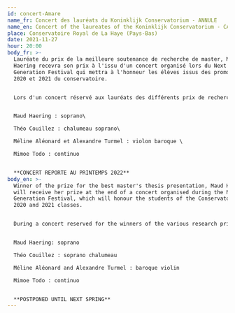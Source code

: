 ```yaml
---
id: concert-Amare
name_fr: Concert des lauréats du Koninklijk Conservatorium - ANNULE
name_en: Concert of the laureates of the Koninklijk Conservatorium - CANCELLED
place: Conservatoire Royal de La Haye (Pays-Bas)
date: 2021-11-27
hour: 20:00
body_fr: >-
  Lauréate du prix de la meilleure soutenance de recherche de master, Maud
  Haering recevra son prix à l'issu d'un concert organisé lors du Next
  Generation Festival qui mettra à l'honneur les élèves issus des promotions
  2020 et 2021 du conservatoire. 


  Lors d'un concert réservé aux lauréats des différents prix de recherches, Maud interprètera trois pièces du répertoire baroque mettant en valeur différents caractères, styles et langages à l'honneur. 


  Maud Haering : soprano\

  Théo Couillez : chalumeau soprano\

  Méline Aléonard et Alexandre Turmel : violon baroque \

  Mimoe Todo : continuo


  **CONCERT REPORTE AU PRINTEMPS 2022**
body_en: >-
  Winner of the prize for the best master's thesis presentation, Maud Haering
  will receive her prize at the end of a concert organised during the Next
  Generation Festival, which will honour the students of the Conservatoire's
  2020 and 2021 classes. 


  During a concert reserved for the winners of the various research prizes, Maud will perform three pieces from the baroque repertoire highlighting different characters, styles and languages. 


  Maud Haering: soprano

  Théo Couillez : soprano chalumeau

  Méline Aléonard and Alexandre Turmel : baroque violin

  Mimoe Todo : continuo


  **POSTPONED UNTIL NEXT SPRING**
---
```

